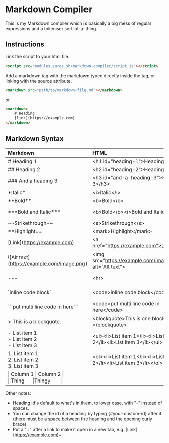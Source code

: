 # Markdown Compiler

This is my Markdown compiler which is basically a big mess of regular expressions and a tokeniser sort-of-a-thing.

## Instructions
Link the script to your html file.
```html
<script src="modules.surge.sh/markdown-compiler/script.js"></script>
```

Add a markdown tag with the markdown typed directly inside the tag, or linking with the source attribute.
```html
<markdown src="path/to/markdown-file.md"></markdown>
```
or
```html
<markdown>
    # Heading
    [link](https://example.com)
</markdown>
```

## Markdown Syntax
| Markdown                                             | HTML                                                                                          | Description                  |
| :--------------------------------------------------- | :-------------------------------------------------------------------------------------------- | :--------------------------- |
| # Heading 1                                          | &lt;h1 id="heading-1">Heading 1&lt;/h1>                                                       | Heading 1                    |
| ## Heading 2                                         | &lt;h2 id="heading-2">Heading 2&lt;/h2>                                                       | Heading 2                    |
| ### And a heading 3                                  | &lt;h3 id="and-a-heading-3">Heading 3&lt;/h3>                                                 | Heading 3                    |
| \*Italic\*                                           | &lt;i>Italic&lt;/i>                                                                           | Italic                       |
| \*\*Bold\*\*                                         | &lt;b>Bold&lt;/b>                                                                             | Bold                         |
| \*\*\*Bold and Italic\*\*\*                          | &lt;b>Bold&lt;/b>&lt;i>Bold and Italic&lt;/i>                                                 | Bold and italic              |
| \~\~Strikethrough\~\~                                | &lt;s>Strikethrough&lt;/s>                                                                    | Strikethrough                |
| \=\=Highlight\=\=                                    | &lt;mark>Highlight&lt;/mark>                                                                  | Highlight                    |
| \[Link](https://example.com)                         | &lt;a href="https://example.com">Link&lt;/a>                                                  | Link                         |
| !\[Alt text](https://example.com/image.png)          | &lt;img src="https://example.com/image.png" alt="Alt text">                                   | Image                        |
| ---                                                  | &lt;hr>                                                                                       | Horizontal rule              |
| \`inline code block`                                 | &lt;code>inline code block&lt;/code>                                                          | Inline code block            |
| \```put multi line code in here```                   | &lt;code>put multi line code in here&lt;/code>                                                | Code block                   |
| > This is a blockquote.                              | &lt;blockquote>This is one blockquote.&lt;/blockquote>                                        | Blockquote                   |
| - List item 1<br>- List item 2<br>- List item 3      | &lt;ul>&lt;li>List item 1&lt;/li>&lt;li>List item 2&lt;/li>&lt;li>List item 3&lt;/li>&lt;/ul> | Unordered list               |
| 1. List item 1<br>2. List item 2<br>3. List item 3   | &lt;ol>&lt;li>List item 1&lt;/li>&lt;li>List item 2&lt;/li>&lt;li>List item 3&lt;/li>&lt;/ol> | Ordered list                 |
| \| Column 1 \| Column 2 \|<br>\| Thing&nbsp;&nbsp;&nbsp;&nbsp;&nbsp; \|Thingy&nbsp;&nbsp;&nbsp;&nbsp;&nbsp;&nbsp;&nbsp; \| | | Table               |

Other notes:
- Heading id's default to what's in them, to lower case, with "-" instead of spaces.
- You can change the id of a heading by typing {#your-custom-id} after it (there must be a space between the heading and the opening curly brace)
- Put a "+" after a link to make it open in a new tab, e.g. \[Link](https://example.com)+